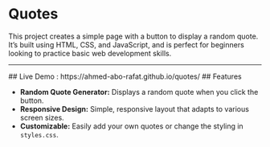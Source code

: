 # Quotes
This project creates a simple page with a button to display a random quote. It’s built using HTML, CSS, and JavaScript, and is perfect for beginners looking to practice basic web development skills.
<hr>
## Live Demo : https://ahmed-abo-rafat.github.io/quotes/
## Features

- **Random Quote Generator:** Displays a random quote when you click the button.
- **Responsive Design:** Simple, responsive layout that adapts to various screen sizes.
- **Customizable:** Easily add your own quotes or change the styling in `styles.css`.
